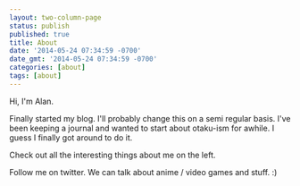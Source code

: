 ```yaml
---
layout: two-column-page 
status: publish
published: true
title: About
date: '2014-05-24 07:34:59 -0700'
date_gmt: '2014-05-24 07:34:59 -0700'
categories: [about]
tags: [about]
---
```

<p>Hi, I'm Alan.</p>
<p>Finally started my blog. I'll probably change this on a semi regular basis. I've been keeping a journal and wanted to start about otaku-ism for awhile. I guess I finally got around to do it.</p>
Check out all the interesting things about me on the left.
<p>Follow me on twitter. We can talk about anime &#47; video games and stuff. :)</p>
